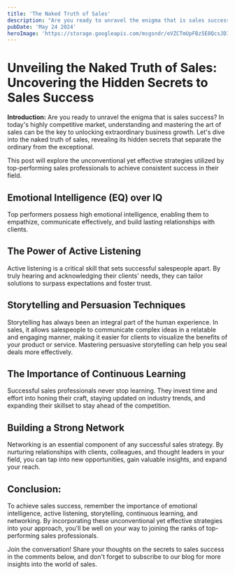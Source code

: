 ```yaml
---
title: 'The Naked Truth of Sales'
description: "Are you ready to unravel the enigma that is sales success? In today's highly competitive market, understanding and mastering the art of sales can be the key to unlocking extraordinary business growth. Let's dive into the naked truth of sales, revealing its hidden secrets that separate the ordinary from the exceptional."
pubDate: 'May 24 2024'
heroImage: 'https://storage.googleapis.com/msgsndr/eVZCTmUpFBz5E8QcsJDI/media/667b0440eadeeab7e284fbef.png'
---
```

# Unveiling the Naked Truth of Sales: Uncovering the Hidden Secrets to Sales Success

**Introduction:**
Are you ready to unravel the enigma that is sales success? In today's highly competitive market, understanding and mastering the art of sales can be the key to unlocking extraordinary business growth. Let's dive into the naked truth of sales, revealing its hidden secrets that separate the ordinary from the exceptional.

This post will explore the unconventional yet effective strategies utilized by top-performing sales professionals to achieve consistent success in their field.

## Emotional Intelligence (EQ) over IQ
Top performers possess high emotional intelligence, enabling them to empathize, communicate effectively, and build lasting relationships with clients.

## The Power of Active Listening
Active listening is a critical skill that sets successful salespeople apart. By truly hearing and acknowledging their clients' needs, they can tailor solutions to surpass expectations and foster trust.

## Storytelling and Persuasion Techniques
Storytelling has always been an integral part of the human experience. In sales, it allows salespeople to communicate complex ideas in a relatable and engaging manner, making it easier for clients to visualize the benefits of your product or service. Mastering persuasive storytelling can help you seal deals more effectively.

## The Importance of Continuous Learning
Successful sales professionals never stop learning. They invest time and effort into honing their craft, staying updated on industry trends, and expanding their skillset to stay ahead of the competition.

## Building a Strong Network
Networking is an essential component of any successful sales strategy. By nurturing relationships with clients, colleagues, and thought leaders in your field, you can tap into new opportunities, gain valuable insights, and expand your reach.

## Conclusion:
To achieve sales success, remember the importance of emotional intelligence, active listening, storytelling, continuous learning, and networking. By incorporating these unconventional yet effective strategies into your approach, you'll be well on your way to joining the ranks of top-performing sales professionals.

Join the conversation! Share your thoughts on the secrets to sales success in the comments below, and don't forget to subscribe to our blog for more insights into the world of sales.